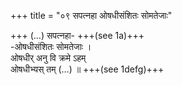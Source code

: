 +++
title = "०९ सपत्नहा ओषधीसंशितः सोमतेजाः"

+++
(…) सपत्नहा- +++(see 1a)+++  
-ओषधीसंशितः सोमतेजाः ।  
ओषधीर् अनु वि क्रमे ऽहम्  
ओषधीभ्यस् तम् (…) ॥ +++(see 1defg)+++